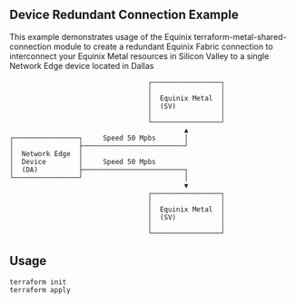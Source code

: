 ## Device Redundant Connection Example

This example demonstrates usage of the Equinix terraform-metal-shared-connection module to create a redundant Equinix Fabric connection to interconnect your Equinix Metal resources in Silicon Valley to a single Network Edge device located in Dallas                               

```
                                  ┌─────────────────┐
                                  │                 │
                                  │  Equinix Metal  │
                                  │  (SV)           │
                                  │                 │
                                  └─────────────────┘
                                           ▲
┌────────────────┐     Speed 50 Mpbs       │
│                ├─────────────────────────┘
│  Network Edge  │
│  Device        │     Speed 50 Mpbs
│  (DA)          ├─────────────────────────┐
└────────────────┘                         │
                                           ▼
                                  ┌─────────────────┐
                                  │                 │
                                  │  Equinix Metal  │
                                  │  (SV)           │
                                  │                 │
                                  └─────────────────┘
```

## Usage

```
terraform init
terraform apply
```

